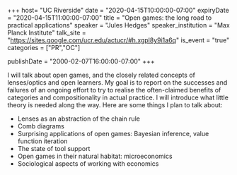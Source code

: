 +++
  host= "UC Riverside"
  date = "2020-04-15T10:00:00-07:00"
  expiryDate = "2020-04-15T11:00:00-07:00"
  title = "Open games: the long road to practical applications"
  speaker = "Jules Hedges"
  speaker_institution = "Max Planck Institute"
  talk_site = "https://sites.google.com/ucr.edu/actucr/#h.xgpl8y9i1a6q"
  is_event = "true"
  categories = ["PR","OC"]

  publishDate = "2000-02-07T16:00:00-07:00"
+++

I will talk about open games, and the closely related concepts of lenses/optics and open learners. My goal is to report on the successes and failures of an ongoing effort to try to realise the often-claimed benefits of categories and compositionality in actual practice. I will introduce what little theory is needed along the way. Here are some things I plan to talk about:

* Lenses as an abstraction of the chain rule
* Comb diagrams
* Surprising applications of open games: Bayesian inference, value function iteration
* The state of tool support
* Open games in their natural habitat: microeconomics
* Sociological aspects of working with economics
